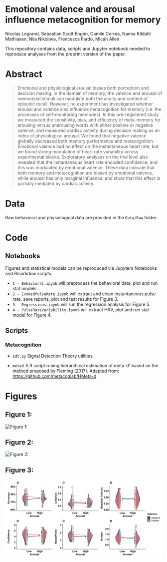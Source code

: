 # Emotional valence and arousal influence metacognition for memory

Nicolas Legrand, Sebastian Scott Engen, Camile Correa, Nanna Kildahl Mathiasen, Niia Nikolova, Francesca Fardo, Micah Allen

This repository contains data, scripts and Jupyter notebook needed to reproduce analyses from the preprint version of the paper.

# Abstract

>Emotional and physiological arousal biases both perception and decision making. In the domain of memory, the valence and arousal of memorized stimuli can modulate both the acuity and content of episodic recall. However, no experiment has investigated whether arousal and valence also influence metacognition for memory (i.e. the processes of self-monitoring memories). In this pre-registered study we measured the sensitivity, bias, and efficiency of meta-memory for arousing versus unarousing words with either positive or negative valence, and measured cardiac activity during decision making as an index of physiological arousal. We found that negative valence globally decreased both memory performance and metacognition.  Emotional valence had no effect on the instantaneous heart rate, but we found strong modulation of heart rate variability across experimental blocks. Exploratory analyses on the trial level also revealed that the instantaneous heart rate encoded confidence, and this was modulated by emotional valence. These data indicate that both memory and metacognition are biased by emotional valence, while arousal has only marginal influence, and show that this effect is partially mediated by cardiac activity.


# Data

Raw behavioral and physiological data are provided in the `Data/Raw` folder.

# Code

## Notebooks

Figures and statistical models can be reproduced via Jupyters Notebooks and Rmarkdow scripts.

* `1 - Behavioral.ipynb` will preprocess the behavioral data, plot and run stat models.
* `2 - EvokedPulseRate.ipynb` will extract and clean instantaneous pulse rate, save reports, plot and test results for Figure 3.
* `3 - Regressions.ipynb` will run the regression analysis for Figure 5.
* `4 - PulseRateVariability.ipynb` will extract HRV, plot and run stat model for Figure 4.

## Scripts

### Metacognition

* `sdt.py` Signal Detection Theory utilities.

* `metad.R` R script runing hierarchical estimation of meta-d' based on the method proposed by Fleming (2017). Adapted from: https://github.com/metacoglab/HMeta-d

# Figures

## Figure 1:
![Figure 1: ](Figures/Figure1.png)
>

## Figure 2:
![Figure 2: ](Figures/Figure2.png)
>

## Figure 3:
![Figure 3: ](Figures/Figure3.png)
>
